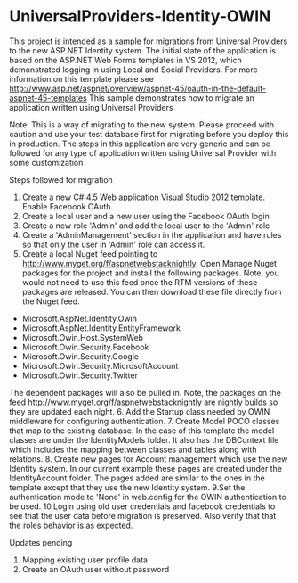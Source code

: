 UniversalProviders-Identity-OWIN
================================
This project is intended as a sample for migrations from Universal Providers to the new ASP.NET Identity system. The initial state of the application is based on the ASP.NET Web Forms templates in VS 2012, which demonstrated logging in using Local and Social Providers. For more information on this template please see http://www.asp.net/aspnet/overview/aspnet-45/oauth-in-the-default-aspnet-45-templates
This sample demonstrates how to migrate an application written using Universal Providers

Note: This is a way of migrating to the new system. Please proceed with caution and use your test database first for migrating before you deploy this in production. The steps in this application are very generic and can be followed for any type of application written using Universal Provider with some customization 

Steps followed for migration
1. Create  a new C# 4.5 Web application Visual Studio 2012 template. Enable Facebook OAuth.
2. Create a local user and a new user using the Facebook OAuth login
3. Create a new role 'Admin' and add the local user to the 'Admin' role
4. Create a 'AdminManagement' section in the application and have rules so that only the user in 'Admin' role can access it.
5. Create a local Nuget feed pointing to http://www.myget.org/f/aspnetwebstacknightly. Open Manage Nuget packages for the project and install the following packages. Note, you would not need to use this feed once the RTM versions of these packages are released. You can then download these file directly from the Nuget feed.

- Microsoft.AspNet.Identity.Owin
- Microsoft.AspNet.Identity.EntityFramework
- Microsoft.Owin.Host.SystemWeb
- Microsoft.Owin.Security.Facebook
- Microsoft.Owin.Security.Google
- Microsoft.Owin.Security.MicrosoftAccount
- Microsoft.Owin.Security.Twitter

The dependent packages will also be pulled in. Note, the packages on the feed http://www.myget.org/f/aspnetwebstacknightly are nightly builds so they are updated each night.
6. Add the Startup class needed by OWIN middleware for configuring authentication.
7. Create Model POCO classes that map to the existing database. In the case of this template the model classes are under the IdentityModels folder. It also has the DBContext file which includes the mapping between classes and tables along with relations.
8. Create new pages for Account management which use the new Identity system. In our current example these pages are created under the IdentityAccount folder. The pages added are similar to the ones in the template except that they use the new Identity system.
9.Set the authentication mode to 'None' in web.config for the OWIN authentication to be used.
10.Login using old user credentials and facebook credentials to see that the user data before migration is preserved. Also verify that that the roles behavior is as expected.

Updates pending
1. Mapping existing user profile data
2. Create an OAuth user without password

